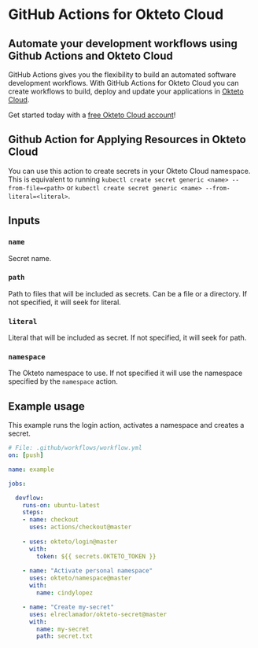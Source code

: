 # GitHub Actions for Okteto Cloud

## Automate your development workflows using Github Actions and Okteto Cloud
GitHub Actions gives you the flexibility to build an automated software development workflows. With GitHub Actions for Okteto Cloud you can create workflows to build, deploy and update your applications in [Okteto Cloud](https://cloud.okteto.com).

Get started today with a [free Okteto Cloud account](https://cloud.okteto.com)!

## Github Action for Applying Resources in Okteto Cloud

You can use this action to create secrets in your Okteto Cloud namespace. This is equivalent to running `kubectl create secret generic <name> --from-file=<path>` or `kubectl create secret generic <name> --from-literal=<literal>`.

## Inputs

### `name`

Secret name.

### `path`

Path to files that will be included as secrets. Can be a file or a directory. If not specified, it will seek for literal.

### `literal`

Literal that will be included as secret. If not specified, it will seek for path.

### `namespace`

The Okteto namespace to use. If not specified it will use the namespace specified by the `namespace` action.

## Example usage

This example runs the login action, activates a namespace and creates a secret.

```yaml
# File: .github/workflows/workflow.yml
on: [push]

name: example

jobs:

  devflow:
    runs-on: ubuntu-latest
    steps:
    - name: checkout
      uses: actions/checkout@master
      
    - uses: okteto/login@master
      with:
        token: ${{ secrets.OKTETO_TOKEN }}
    
    - name: "Activate personal namespace"
      uses: okteto/namespace@master
      with:
        name: cindylopez

    - name: "Create my-secret"
      uses: elreclamador/okteto-secret@master
      with:
        name: my-secret
        path: secret.txt
```

